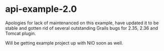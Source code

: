 api-example-2.0
===============

Apologies for lack of maintenanced on this example, have updated it to be stable and gotten rid of several outstanding Grails bugs for 2.35, 2.36 and Tomcat plugin.

Will be getting example project up with NIO soon as well.
